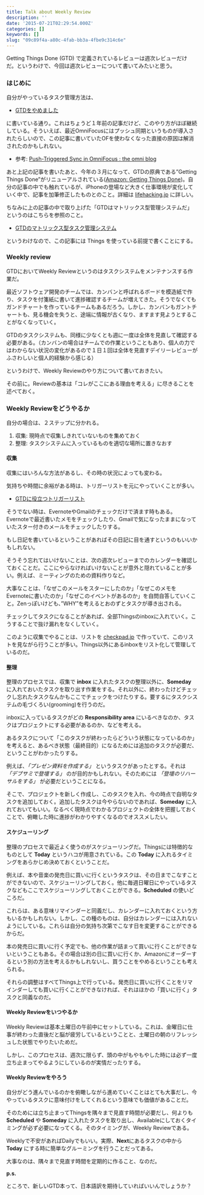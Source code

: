 ```yaml
---
title: Talk about Weekly Review
description: ''
date: '2015-07-21T02:29:54.000Z'
categories: []
keywords: []
slug: "09c89f4a-a80c-4fab-bb3a-4fbe9c314c6e"
---
```

Getting Things Done (GTD) で定義されているレビューは週次レビューだけだ。というわけで、今回は週次レビューについて書いてみたいと思う。

### はじめに

自分がやっているタスク管理方法は、

*   [GTDをやめました](http://blog.qli.jp/2014/08/09/stop-gtd/)

に書いている通り。これはちょうど１年前の記事だけど、このやり方がほぼ継続している。そういえば、最近OmniFocusにはプッシュ同期というものが導入されたらしいので、この記事に書いていたOFを使わなくなった直接の原因は解消されたのかもしれない。

*   参考: [Push-Triggered Sync in OmniFocus : the omni blog](https://www.omnigroup.com/blog/push-triggered-sync-in-omnifocus)

あと上記の記事を書いたあと、今年の３月になって、GTDの原典である”Getting Things Done”がリニューアルされている([Amazon: Getting Things Done](http://www.amazon.co.jp/dp/B00KWG9M2E/))。自分の記事の中でも触れているが、iPhoneの登場など大きく仕事環境が変化していく中で、記事を加筆修正したものとのこと。詳細は [lifehacking.jp](http://lifehacking.jp/2015/06/updating-gtd/) に詳しい。

ちなみに上の記事の中で取り上げた「GTDはマトリックス型管理システムだ」というのはこちらを参照のこと。

*   [GTDのマトリックス型タスク管理システム](http://blog.qli.jp/2014/01/22/matrix-task-management-of-gtd/)

というわけなので、この記事には Things を使っている前提で書くことにする。

### Weekly review

GTDにおいてWeekly Reviewというのはタスクシステムをメンテナンスする作業だ。

最近ソフトウェア開発のチームでは、カンバンと呼ばれるボードを模造紙で作り、タスクを付箋紙に書いて進捗確認するチームが増えてきた。そうでなくてもガンドチャートを作っているチームもあるだろう。しかし、カンバンもガントチャートも、見る機会を失うと、途端に情報が古くなり、ますます見ようとすることがなくなっていく。

GTDのタスクシステムも、同様に少なくとも週に一度は全体を見直して確認する必要がある。（カンバンの場合はチームでの作業ということもあり、個人の力ではわからない状況の変化があるので１日１回は全体を見直すデイリーレビューがふさわしいと個人的経験から感じる）

というわけで、Weekly Reviewのやり方について書いておきたい。

その前に。Reviewの基本は「コレがここにある理由を考える」に尽きることを述べておく。

### Weekly Reviewをどうやるか

自分の場合は、２ステップに分かれる。

1.  収集: 現時点で収集しきれていないものを集めておく
2.  整理: タスクシステムに入っているものを適切な場所に置きなおす

#### 収集

収集にはいろんな方法があるし、その時の状況によっても変わる。

気持ちや時間に余裕がある時は、トリガーリストを元にやっていくことが多い。

*   [GTDに役立つトリガーリスト](http://www.itmedia.co.jp/bizid/articles/0607/14/news064.html)

そうでない時は、EvernoteやGmailのチェックだけで済ます時もある。Evernoteで最近書いたメモをチェックしたり、Gmailで気になったままになっていたスター付きのメールをチェックしたりする。

もし日記を書いているということがあればその日記に目を通すというのもいいかもしれない。

そうそう忘れてはいけないことは、次の週次レビューまでのカレンダーを確認しておくことだ。ここにやらなければいけないことが意外と隠れていることが多い。例えば、ミーティングのための資料作りなど。

大事なことは、「なぜこのメールをスターにしたのか」「なぜこのメモをEvernoteに書いたのか」「なぜこのイベントがあるのか」を自問自答していくこと。Zenっぽいけども、”WHY”を考えるとおのずとタスクが導き出される。

チェックしてタスクになることがあれば、全部Thingsのinboxに入れていく。こうすることで抜け漏れをなくしていく。

このように収集でやることは、リストを [checkpad.jp](http://www.checkpad.jp/) で作っていて、このリストを見ながら行うことが多い。Things以外にあるinboxをリスト化して管理しているのだ。

#### 整理

整理のプロセスでは、収集で **inbox** に入れたタスクの整理以外に、**Someday** に入れておいたタスクを取り出す作業をする。それ以外に、終わったけどチェックし忘れたタスクなんかもここでチェックをつけたりする。要するにタスクシステムの毛づくろい(grooming)を行うのだ。

inboxに入っているタスクがどの **Responsibility area** にいるべきなのか、タスクはプロジェクトにする必要があるのか、などを考える。

あるタスクについて「このタスクが終わったらどういう状態になっているのか」を考えると、あるべき状態（最終目的）になるためには追加のタスクが必要だ、ということがわかったりする。

例えば、_「プレゼン資料を作成する」_ というタスクがあったとする。それは _「デブサミで登壇する」_ のが目的かもしれない。そのためには _「登壇のリハーサルをする」_ が必要だということになる。

そこで、プロジェクトを新しく作成し、このタスクを入れ、今の時点で自明なタスクを追加しておく。追加したタスクは今やらないのであれば、**Someday** に入れておいてもいい。なるべく現時点でわかるプロジェクトの全体を把握しておくことで、俯瞰した時に進捗がわかりやすくなるのでオススメしたい。

#### スケジューリング

整理のプロセスで最近よく使うのがスケジューリングだ。Thingsには特徴的なものとして **Today** というハコが用意されている。この **Today** に入れるタイミングをあらかじめ決めておくということだ。

例えば、本や音楽の発売日に買いに行くというタスクは、その日までこなすことができないので、スケジューリングしておく。他に毎週日曜日にやっているタスクなどもここでスケジューリングしておくことができる。**Scheduled** の使いどころだ。

これらは、ある意味リマインダーと同義だし、カレンダーに入れておくという方もいるかもしれない。しかし、この種のものは、自分はカレンダーには入れないようにしている。これらは自分の気持ち次第でこなす日を変更することができるからだ。

本の発売日に買いに行く予定でも、他の作業が詰まって買いに行くことができないということもある。その場合は別の日に買いに行くか、Amazonにオーダーするという別の方法を考えるかもしれないし、買うことをやめるということも考えられる。

それらの調整はすべてThings上で行っている。発売日に買いに行くことをリマインダーしても買いに行くことができなければ、それはほかの「買いに行く」タスクと同義なのだ。

#### Weekly Reviewをいつやるか

Weekly Reviewは基本土曜日の午前中にセットしている。これは、金曜日に仕事が終わった直後だと脳が疲労しているということと、土曜日の朝のリフレッシュした状態でやりたいためだ。

しかし、このプロセスは、週次に限らず、頭の中がもやもやした時には必ず一度立ち止まってやるようにしているのが実情だったりする。

#### Weekly Reviewをやろう

自分がどう進んでいるのかを俯瞰しながら進めていくことはとても大事だし、今やっているタスクに意味付けをしてくれるという意味でも価値があることだ。

そのためには立ち止まってThingsを隅々まで見直す時間が必要だし、何よりも **Scheduled** や **Someday** に入れたタスクを取り出し、Availableにしておくタイミングが必ず必要になってくる。そのタイミングが、Weekly Reviewである。

Weeklyで不安があればDailyでもいい。実際、**Next**にあるタスクの中から**Today** にする時に簡単なグルーミングを行うことだってある。

大事なのは、隅々まで見直す時間を定期的に作ること、なのだ。

**p.s.**

ところで、新しいGTD本って、日本語訳を期待していればいいんでしょうか？